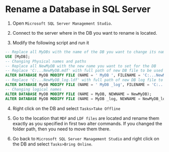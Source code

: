 # Rename a Database in SQL Server


1. Open `Microsoft SQL Server Management Studio`.

2. Connect to the server where in the DB you want to rename is located. 


3. Modify the following script and run it

```sql
-- Replace all MyDBs with the name of the DB you want to change its name
USE [MyDB];
-- Changing Physical names and paths
-- Replace all NewMyDB with the new name you want to set for the DB
-- Replace 'C:...NewMyDB.mdf' with full path of new DB file to be used
ALTER DATABASE MyDB MODIFY FILE (NAME = ' MyDB ', FILENAME = 'C:...NewMyDB.mdf');
-- Replace 'C:...NewMyDB_log.ldf' with full path of new DB log file to be used
ALTER DATABASE MyDB MODIFY FILE (NAME = ' MyDB _log', FILENAME = 'C:...NewMyDB_log.ldf');
-- Changing logical names
ALTER DATABASE MyDB MODIFY FILE (NAME = MyDB, NEWNAME = NewMyDB);
ALTER DATABASE MyDB MODIFY FILE (NAME = MyDB _log, NEWNAME = NewMyDB_log);
```

4. Right click on the DB and select `Tasks>Take Offline`


5. Go to the location that `MDF` and `LDF files` are located and rename them exactly as you specified in first two alter commands. If you changed the folder path, then you need to move them there.


6. Go back to `Microsoft SQL Server Management Studio` and right click on the DB and select `Tasks>Bring Online`.


